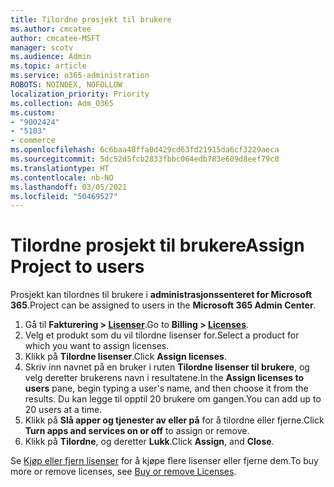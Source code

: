 ```yaml
---
title: Tilordne prosjekt til brukere
ms.author: cmcatee
author: cmcatee-MSFT
manager: scotv
ms.audience: Admin
ms.topic: article
ms.service: o365-administration
ROBOTS: NOINDEX, NOFOLLOW
localization_priority: Priority
ms.collection: Adm_O365
ms.custom:
- "9002424"
- "5103"
- commerce
ms.openlocfilehash: 6c6baa48ffa0d429cd63fd21915da6cf3229aeca
ms.sourcegitcommit: 5dc52d5fcb2833fbbc064edb783e609d8eef79c0
ms.translationtype: HT
ms.contentlocale: nb-NO
ms.lasthandoff: 03/05/2021
ms.locfileid: "50469527"
---
```

# <a name="assign-project-to-users"></a><span data-ttu-id="c6817-102">Tilordne prosjekt til brukere</span><span class="sxs-lookup"><span data-stu-id="c6817-102">Assign Project to users</span></span>

<span data-ttu-id="c6817-103">Prosjekt kan tilordnes til brukere i **administrasjonssenteret for Microsoft 365**.</span><span class="sxs-lookup"><span data-stu-id="c6817-103">Project can be assigned to users in the **Microsoft 365 Admin Center**.</span></span>

1. <span data-ttu-id="c6817-104">Gå til **Fakturering > [Lisenser](https://go.microsoft.com/fwlink/p/?linkid=842264)**.</span><span class="sxs-lookup"><span data-stu-id="c6817-104">Go to **Billing > [Licenses](https://go.microsoft.com/fwlink/p/?linkid=842264)**.</span></span>
2. <span data-ttu-id="c6817-105">Velg et produkt som du vil tilordne lisenser for.</span><span class="sxs-lookup"><span data-stu-id="c6817-105">Select a product for which you want to assign licenses.</span></span>
3. <span data-ttu-id="c6817-106">Klikk på **Tilordne lisenser**.</span><span class="sxs-lookup"><span data-stu-id="c6817-106">Click **Assign licenses**.</span></span>
4. <span data-ttu-id="c6817-107">Skriv inn navnet på en bruker i ruten **Tilordne lisenser til brukere**, og velg deretter brukerens navn i resultatene.</span><span class="sxs-lookup"><span data-stu-id="c6817-107">In the **Assign licenses to users** pane, begin typing a user's name, and then choose it from the results.</span></span> <span data-ttu-id="c6817-108">Du kan legge til opptil 20 brukere om gangen.</span><span class="sxs-lookup"><span data-stu-id="c6817-108">You can add up to 20 users at a time.</span></span>
5. <span data-ttu-id="c6817-109">Klikk på **Slå apper og tjenester av eller på** for å tilordne eller fjerne.</span><span class="sxs-lookup"><span data-stu-id="c6817-109">Click **Turn apps and services on or off** to assign or remove.</span></span>
6. <span data-ttu-id="c6817-110">Klikk på **Tilordne**, og deretter **Lukk**.</span><span class="sxs-lookup"><span data-stu-id="c6817-110">Click **Assign**, and **Close**.</span></span>

<span data-ttu-id="c6817-111">Se [Kjøp eller fjern lisenser](https://docs.microsoft.com/microsoft-365/commerce/licenses/buy-licenses#buy-or-remove-licenses-for-your-business-subscription) for å kjøpe flere lisenser eller fjerne dem.</span><span class="sxs-lookup"><span data-stu-id="c6817-111">To buy more or remove licenses, see [Buy or remove Licenses](https://docs.microsoft.com/microsoft-365/commerce/licenses/buy-licenses#buy-or-remove-licenses-for-your-business-subscription).</span></span>